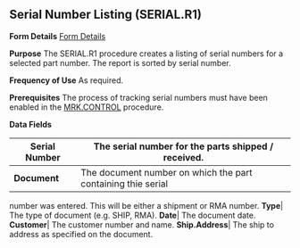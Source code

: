 ## Serial Number Listing (SERIAL.R1)
<PageHeader />

**Form Details**
[Form Details](../SERIAL-R1-1/README.md)

**Purpose**
The SERIAL.R1 procedure creates a listing of serial numbers for a selected
part number. The report is sorted by serial number.

**Frequency of Use**
As required.

**Prerequisites**
The process of tracking serial numbers must have been enabled in the
[MRK.CONTROL](../MRK-CONTROL/README.md) procedure.

**Data Fields**

| **Serial Number** | The serial number for the parts shipped / received.          |
| ----------------- | ------------------------------------------------------------ |
| **Document**      | The document number on which the part containing thie serial |
number was entered. This will be either a shipment or RMA number.
**Type**|  The type of document (e.g. SHIP, RMA).
**Date**|  The document date.
**Customer**|  The customer number and name.
**Ship.Address**|  The ship to address as specified on the document.

<badge text= "Version 8.10.57 " vertical="middle" />

<PageFooter />
